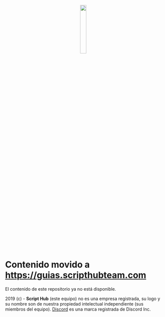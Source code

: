 <p align="center">
<img width=20% src="https://i.imgur.com/veMn1Bd.png">
</p>

# Contenido movido a https://guias.scripthubteam.com

El contenido de este repositorio ya no está disponible.


2019 \(c\) - **Script Hub** \(este equipo\) no es una empresa registrada, su logo y su nombre son de nuestra propiedad intelectual independiente \(sus miembros del equipo\). [Discord](https://es.wikipedia.org/wiki/Discord) es una marca registrada de Discord Inc.

